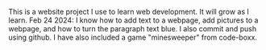 This is a website project I use to learn web development. It will grow as I learn.
Feb 24 2024: I know how to add text to a webpage, add pictures to a webpage, and how to turn the paragraph text blue. I also commit and push using github. I have also included a game "minesweeper" from code-boxx.